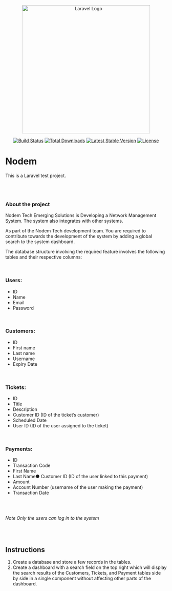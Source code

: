 <p align="center"><a href="https://laravel.com" target="_blank"><img src="https://raw.githubusercontent.com/laravel/art/master/logo-lockup/5%20SVG/2%20CMYK/1%20Full%20Color/laravel-logolockup-cmyk-red.svg" width="400" alt="Laravel Logo"></a></p>

<p align="center">
<a href="https://github.com/laravel/framework/actions"><img src="https://github.com/laravel/framework/workflows/tests/badge.svg" alt="Build Status"></a>
<a href="https://packagist.org/packages/laravel/framework"><img src="https://img.shields.io/packagist/dt/laravel/framework" alt="Total Downloads"></a>
<a href="https://packagist.org/packages/laravel/framework"><img src="https://img.shields.io/packagist/v/laravel/framework" alt="Latest Stable Version"></a>
<a href="https://packagist.org/packages/laravel/framework"><img src="https://img.shields.io/packagist/l/laravel/framework" alt="License"></a>
</p>




# Nodem
This is a Laravel test project.

<br><br>
### About the project

<p>Nodem Tech Emerging Solutions is Developing a Network Management System.
The system also integrates with other systems.</p>

<p>As part of the Nodem Tech development team. You are required to contribute
towards the development of the system by adding a global search to the system
dashboard.</p>

<p>The database structure involving the required feature involves the following
tables and their respective columns:</p> <br>


 ### Users:                                        

- ID                                                 
- Name 
- Email 
- Password     


<br>

 ### Customers: 

- ID 
- First name 
- Last name 
- Username 
- Expiry Date

<br>

### Tickets:

- ID
- Title 
- Description 
- Customer ID (ID of the ticket’s customer) 
- Scheduled Date 
- User ID (ID of the user assigned to the ticket) 

<br>

### Payments:

- ID 
- Transaction Code
- First Name 
- Last Name● Customer ID (ID of the user linked to this payment) 
- Amount 
- Account Number (username of the user making the payment) 
- Transaction Date 

<br><br>

<i> Note Only the users can log in to the system </i>

<br><br>

## Instructions
1. Create a database and store a few records in the tables. <br>
2. Create a dashboard with a search field on the top right which will display the
search results of the Customers, Tickets, and Payment tables side by side in a
single component without affecting other parts of the dashboard.
